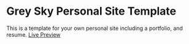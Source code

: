 # Grey Sky Personal Site Template

This is a template for your own personal site including a portfolio, and resume. [Live Preview](http://jaydensun.me/grey-sky-template)

